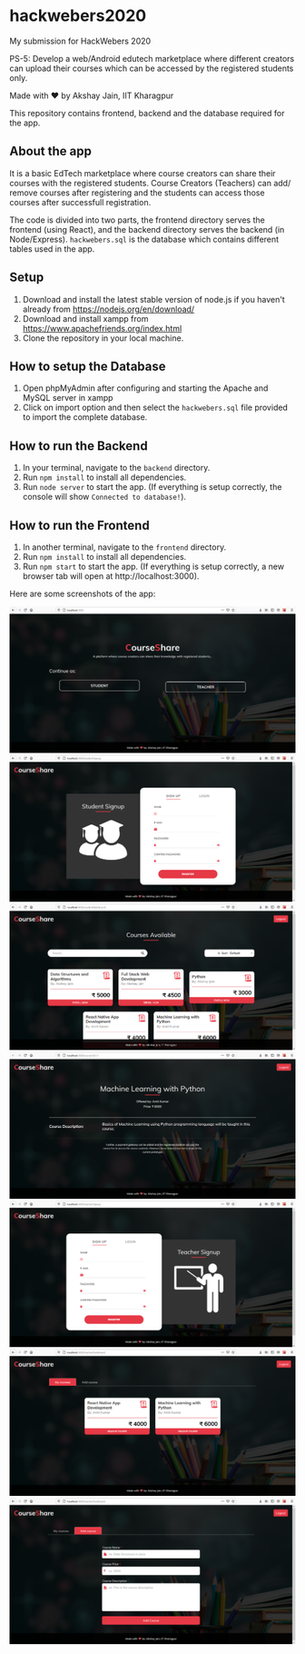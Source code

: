 # hackwebers2020
My submission for HackWebers 2020

PS-5: Develop a web/Android edutech marketplace where different creators can upload their courses which can be accessed by the registered students only. 

Made with :heart: by Akshay Jain, IIT Kharagpur

This repository contains frontend, backend and the database required for the app.

## About the app
It is a basic EdTech marketplace where course creators can share their courses with the registered students.
Course Creators (Teachers) can add/ remove courses after registering and the students can access those courses after successfull registration.

The code is divided into two parts, the frontend directory serves the frontend (using React), and the backend directory serves the backend (in Node/Express). 
`hackwebers.sql` is the database which contains different tables used in the app.

## Setup
1. Download and install the latest stable version of node.js if you haven't already from https://nodejs.org/en/download/
2. Download and install xampp from https://www.apachefriends.org/index.html
3. Clone the repository in your local machine.

## How to setup the Database
1. Open phpMyAdmin after configuring and starting the Apache and MySQL server in xampp
2. Click on import option and then select the `hackwebers.sql` file provided to import the complete database.

## How to run the Backend
1. In your terminal, navigate to the `backend` directory.
2. Run `npm install` to install all dependencies.
3. Run `node server` to start the app. (If everything is setup correctly, the console will show `Connected to database!`).

## How to run the Frontend
1. In another terminal, navigate to the `frontend` directory.
2. Run `npm install` to install all dependencies.
3. Run `npm start` to start the app. (If everything is setup correctly, a new browser tab will open at http://localhost:3000).

Here are some screenshots of the app:

<img src="screenshots/home.PNG">
<img src="screenshots/studentSignup.PNG">
<img src="screenshots/studentDashboard.PNG">
<img src="screenshots/courseInfo.PNG">
<img src="screenshots/teacherSignup.PNG">
<img src="screenshots/teacherDashboard(1).PNG">
<img src="screenshots/teacherDashboard(2).PNG">


